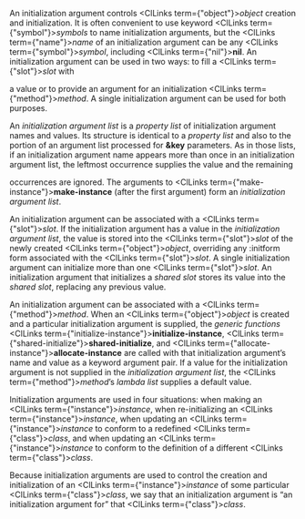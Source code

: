  



An initialization argument controls <ClLinks  term={"object"}><i>object</i></ClLinks> creation and initialization. It is often convenient to use keyword <ClLinks  term={"symbol"}><i>symbols</i></ClLinks> to name initialization arguments, but the <ClLinks  term={"name"}><i>name</i></ClLinks> of an initialization argument can be any <ClLinks  term={"symbol"}><i>symbol</i></ClLinks>, including <ClLinks  term={"nil"}><b>nil</b></ClLinks>. An initialization argument can be used in two ways: to fill a <ClLinks  term={"slot"}><i>slot</i></ClLinks> with 



a value or to provide an argument for an initialization <ClLinks  term={"method"}><i>method</i></ClLinks>. A single initialization argument can be used for both purposes. 



An *initialization argument list* is a *property list* of initialization argument names and values. Its structure is identical to a *property list* and also to the portion of an argument list processed for **&amp;key** parameters. As in those lists, if an initialization argument name appears more than once in an initialization argument list, the leftmost occurrence supplies the value and the remaining 



occurrences are ignored. The arguments to <ClLinks  term={"make-instance"}><b>make-instance</b></ClLinks> (after the first argument) form an *initialization argument list*. 



An initialization argument can be associated with a <ClLinks  term={"slot"}><i>slot</i></ClLinks>. If the initialization argument has a value in the *initialization argument list*, the value is stored into the <ClLinks  term={"slot"}><i>slot</i></ClLinks> of the newly created <ClLinks  term={"object"}><i>object</i></ClLinks>, overriding any :initform form associated with the <ClLinks  term={"slot"}><i>slot</i></ClLinks>. A single initialization argument can initialize more than one <ClLinks  term={"slot"}><i>slot</i></ClLinks>. An initialization argument that initializes a *shared slot* stores its value into the *shared slot*, replacing any previous value. 



An initialization argument can be associated with a <ClLinks  term={"method"}><i>method</i></ClLinks>. When an <ClLinks  term={"object"}><i>object</i></ClLinks> is created and a particular initialization argument is supplied, the *generic functions* <ClLinks  term={"initialize-instance"}><b>initialize-instance</b></ClLinks>, <ClLinks  term={"shared-initialize"}><b>shared-initialize</b></ClLinks>, and <ClLinks  term={"allocate-instance"}><b>allocate-instance</b></ClLinks> are called with that initialization argument’s name and value as a keyword argument pair. If a value for the initialization argument is not supplied in the *initialization argument list*, the <ClLinks  term={"method"}><i>method</i></ClLinks>’s *lambda list* supplies a default value. 



Initialization arguments are used in four situations: when making an <ClLinks  term={"instance"}><i>instance</i></ClLinks>, when re-initializing an <ClLinks  term={"instance"}><i>instance</i></ClLinks>, when updating an <ClLinks  term={"instance"}><i>instance</i></ClLinks> to conform to a redefined <ClLinks  term={"class"}><i>class</i></ClLinks>, and when updating an <ClLinks  term={"instance"}><i>instance</i></ClLinks> to conform to the definition of a different <ClLinks  term={"class"}><i>class</i></ClLinks>. 



Because initialization arguments are used to control the creation and initialization of an <ClLinks  term={"instance"}><i>instance</i></ClLinks> of some particular <ClLinks  term={"class"}><i>class</i></ClLinks>, we say that an initialization argument is “an initialization argument for” that <ClLinks  term={"class"}><i>class</i></ClLinks>. 



